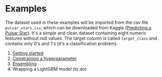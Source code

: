 # Examples

The dataset used in these examples will be imported from the csv file
`pulsar_stars.csv`, which can be downloaded from Kaggle ([Predicting a Pulsar
Star][pulsar]). It's a simple and clean dataset containing eight numeric features
without null values. The target column is called `target_class` and contains only
0's and 1's (it's a classification problem).

1. [Getting started](getting_started.py)
2. [Constraining a hyperparameter](hyperparameter_constraining.py)
3. [Ensembling](ensembling.py)
4. Wrapping a LightGBM model (to do)

[pulsar]: https://www.kaggle.com/pavanraj159/predicting-a-pulsar-star
